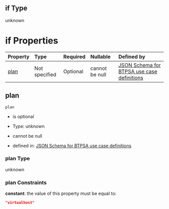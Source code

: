 ## if Type

unknown

# if Properties

| Property      | Type          | Required | Nullable       | Defined by                                                                                                                                                                                                                                  |
| :------------ | :------------ | :------- | :------------- | :------------------------------------------------------------------------------------------------------------------------------------------------------------------------------------------------------------------------------------------ |
| [plan](#plan) | Not specified | Optional | cannot be null | [JSON Schema for BTPSA use case definitions](btpsa-usecase-properties-services-items-allof-1-then-allof-92-then-allof-3-if-properties-plan.md "undefined#/properties/services/items/allOf/1/then/allOf/92/then/allOf/3/if/properties/plan") |

## plan



`plan`

*   is optional

*   Type: unknown

*   cannot be null

*   defined in: [JSON Schema for BTPSA use case definitions](btpsa-usecase-properties-services-items-allof-1-then-allof-92-then-allof-3-if-properties-plan.md "undefined#/properties/services/items/allOf/1/then/allOf/92/then/allOf/3/if/properties/plan")

### plan Type

unknown

### plan Constraints

**constant**: the value of this property must be equal to:

```json
"virtualhost"
```
